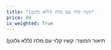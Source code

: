```yaml
---
title: "קשיו קלוי עם מלח (ללא גלוטן)"
price: 89
is_weighted: True
---
```


תיאור המוצר: קשיו קלוי עם מלח (ללא גלוטן)
